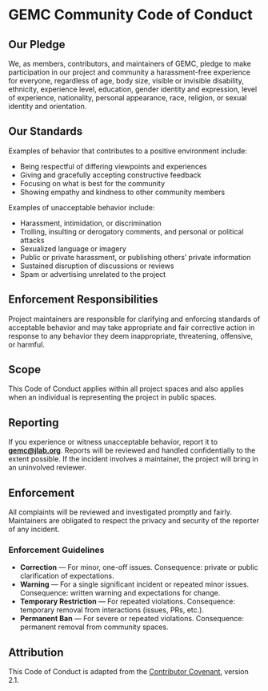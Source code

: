 # GEMC Community Code of Conduct

## Our Pledge
We, as members, contributors, and maintainers of GEMC, pledge to make participation 
in our project and community a harassment-free experience for everyone, regardless of 
age, body size, visible or invisible disability, ethnicity, experience level, 
education, gender identity and expression, level of experience, nationality, personal 
appearance, race, religion, or sexual identity and orientation.

## Our Standards
Examples of behavior that contributes to a positive environment include:
- Being respectful of differing viewpoints and experiences
- Giving and gracefully accepting constructive feedback
- Focusing on what is best for the community
- Showing empathy and kindness to other community members

Examples of unacceptable behavior include:
- Harassment, intimidation, or discrimination
- Trolling, insulting or derogatory comments, and personal or political attacks
- Sexualized language or imagery
- Public or private harassment, or publishing others’ private information
- Sustained disruption of discussions or reviews
- Spam or advertising unrelated to the project

## Enforcement Responsibilities
Project maintainers are responsible for clarifying and enforcing standards of acceptable 
behavior and may take appropriate and fair corrective action in response to any behavior 
they deem inappropriate, threatening, offensive, or harmful.

## Scope
This Code of Conduct applies within all project spaces and also applies when an 
individual is representing the project in public spaces.

## Reporting
If you experience or witness unacceptable behavior, report it to **gemc@jlab.org**. 
Reports will be reviewed and handled confidentially to the extent possible. 
If the incident involves a maintainer, the project will bring in an uninvolved reviewer.

## Enforcement
All complaints will be reviewed and investigated promptly and fairly. 
Maintainers are obligated to respect the privacy and security of the reporter of any incident.

### Enforcement Guidelines
- **Correction** — For minor, one-off issues. Consequence: private or public clarification of expectations.
- **Warning** — For a single significant incident or repeated minor issues. Consequence: written warning and expectations for change.
- **Temporary Restriction** — For repeated violations. Consequence: temporary removal from interactions (issues, PRs, etc.).
- **Permanent Ban** — For severe or repeated violations. Consequence: permanent removal from community spaces.

## Attribution
This Code of Conduct is adapted from the [Contributor Covenant](https://www.contributor-covenant.org), version 2.1.
